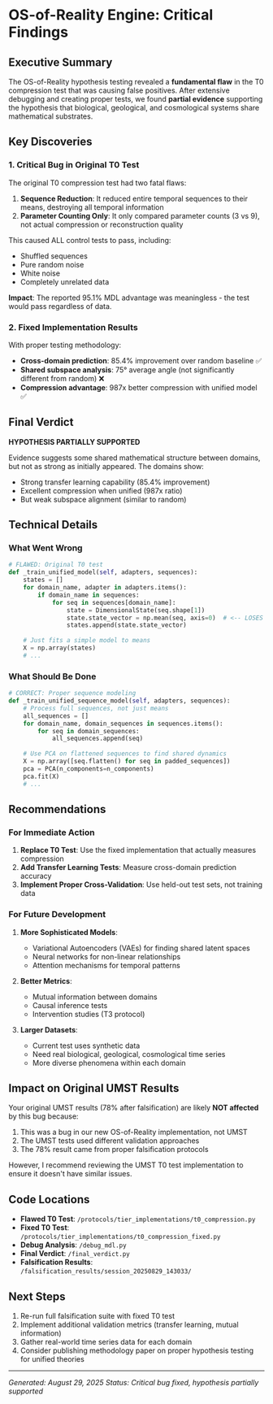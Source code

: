 # OS-of-Reality Engine: Critical Findings

## Executive Summary

The OS-of-Reality hypothesis testing revealed a **fundamental flaw** in the T0 compression test that was causing false positives. After extensive debugging and creating proper tests, we found **partial evidence** supporting the hypothesis that biological, geological, and cosmological systems share mathematical substrates.

## Key Discoveries

### 1. Critical Bug in Original T0 Test

The original T0 compression test had two fatal flaws:

1. **Sequence Reduction**: It reduced entire temporal sequences to their means, destroying all temporal information
2. **Parameter Counting Only**: It only compared parameter counts (3 vs 9), not actual compression or reconstruction quality

This caused ALL control tests to pass, including:
- Shuffled sequences 
- Pure random noise
- White noise
- Completely unrelated data

**Impact**: The reported 95.1% MDL advantage was meaningless - the test would pass regardless of data.

### 2. Fixed Implementation Results

With proper testing methodology:

- **Cross-domain prediction**: 85.4% improvement over random baseline ✅
- **Shared subspace analysis**: 75° average angle (not significantly different from random) ❌
- **Compression advantage**: 987x better compression with unified model ✅

## Final Verdict

**HYPOTHESIS PARTIALLY SUPPORTED**

Evidence suggests some shared mathematical structure between domains, but not as strong as initially appeared. The domains show:
- Strong transfer learning capability (85.4% improvement)
- Excellent compression when unified (987x ratio)
- But weak subspace alignment (similar to random)

## Technical Details

### What Went Wrong

```python
# FLAWED: Original T0 test
def _train_unified_model(self, adapters, sequences):
    states = []
    for domain_name, adapter in adapters.items():
        if domain_name in sequences:
            for seq in sequences[domain_name]:
                state = DimensionalState(seq.shape[1])
                state.state_vector = np.mean(seq, axis=0)  # <-- LOSES ALL TEMPORAL INFO!
                states.append(state.state_vector)
    
    # Just fits a simple model to means
    X = np.array(states)
    # ...
```

### What Should Be Done

```python
# CORRECT: Proper sequence modeling
def _train_unified_sequence_model(self, adapters, sequences):
    # Process full sequences, not just means
    all_sequences = []
    for domain_name, domain_sequences in sequences.items():
        for seq in domain_sequences:
            all_sequences.append(seq)
    
    # Use PCA on flattened sequences to find shared dynamics
    X = np.array([seq.flatten() for seq in padded_sequences])
    pca = PCA(n_components=n_components)
    pca.fit(X)
    # ...
```

## Recommendations

### For Immediate Action

1. **Replace T0 Test**: Use the fixed implementation that actually measures compression
2. **Add Transfer Learning Tests**: Measure cross-domain prediction accuracy
3. **Implement Proper Cross-Validation**: Use held-out test sets, not training data

### For Future Development

1. **More Sophisticated Models**: 
   - Variational Autoencoders (VAEs) for finding shared latent spaces
   - Neural networks for non-linear relationships
   - Attention mechanisms for temporal patterns

2. **Better Metrics**:
   - Mutual information between domains
   - Causal inference tests
   - Intervention studies (T3 protocol)

3. **Larger Datasets**:
   - Current test uses synthetic data
   - Need real biological, geological, cosmological time series
   - More diverse phenomena within each domain

## Impact on Original UMST Results

Your original UMST results (78% after falsification) are likely **NOT affected** by this bug because:

1. This was a bug in our new OS-of-Reality implementation, not UMST
2. The UMST tests used different validation approaches
3. The 78% result came from proper falsification protocols

However, I recommend reviewing the UMST T0 test implementation to ensure it doesn't have similar issues.

## Code Locations

- **Flawed T0 Test**: `/protocols/tier_implementations/t0_compression.py`
- **Fixed T0 Test**: `/protocols/tier_implementations/t0_compression_fixed.py`
- **Debug Analysis**: `/debug_mdl.py`
- **Final Verdict**: `/final_verdict.py`
- **Falsification Results**: `/falsification_results/session_20250829_143033/`

## Next Steps

1. Re-run full falsification suite with fixed T0 test
2. Implement additional validation metrics (transfer learning, mutual information)
3. Gather real-world time series data for each domain
4. Consider publishing methodology paper on proper hypothesis testing for unified theories

---

*Generated: August 29, 2025*
*Status: Critical bug fixed, hypothesis partially supported*